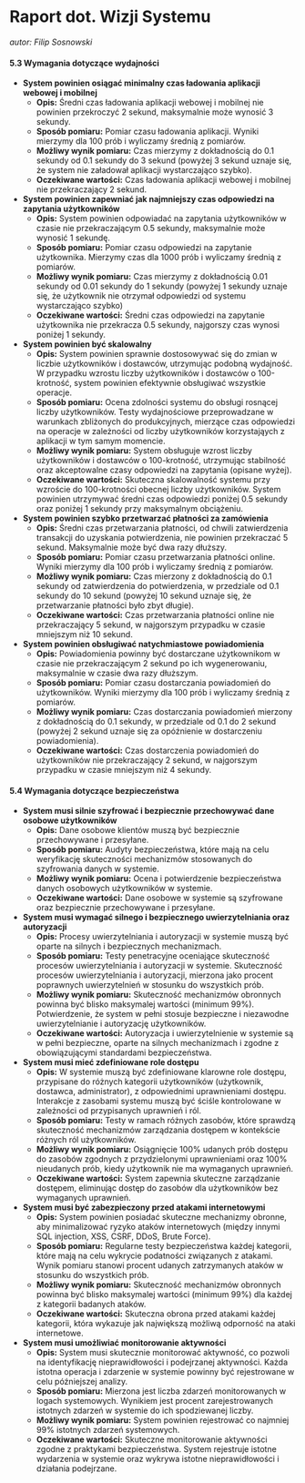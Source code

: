 # Raport dot. Wizji Systemu
*autor: Filip Sosnowski*

#### 5.3 Wymagania dotyczące wydajności
- **System powinien osiągać minimalny czas ładowania aplikacji webowej i mobilnej**
    - **Opis:** Średni czas ładowania aplikacji webowej i mobilnej nie powinien przekroczyć 2 sekund, maksymalnie może wynosić 3 sekundy.
    - **Sposób pomiaru:** Pomiar czasu ładowania aplikacji. Wyniki mierzymy dla 100 prób i wyliczamy średnią z pomiarów.
    - **Możliwy wynik pomiaru:** Czas mierzymy z dokładnością do 0.1 sekundy od 0.1 sekundy do 3 sekund (powyżej 3 sekund uznaje się, że system nie załadował aplikacji wystarczająco szybko).
    - **Oczekiwane wartości:** Czas ładowania aplikacji webowej i mobilnej nie przekraczający 2 sekund.
- **System powinien zapewniać jak najmniejszy czas odpowiedzi na zapytania użytkowników**
    - **Opis:** System powinien odpowiadać na zapytania użytkowników w czasie nie przekraczającym 0.5 sekundy, maksymalnie może wynosić 1 sekundę.
    - **Sposób pomiaru:** Pomiar czasu odpowiedzi na zapytanie użytkownika. Mierzymy czas dla 1000 prób i wyliczamy średnią z pomiarów. 
    - **Możliwy wynik pomiaru:** Czas mierzymy z dokładnością 0.01 sekundy od 0.01 sekundy do 1 sekundy (powyżej 1 sekundy uznaje się, że użytkownik nie otrzymał odpowiedzi od systemu wystarczająco szybko)  
    - **Oczekiwane wartości:** Średni czas odpowiedzi na zapytanie użytkownika nie przekracza 0.5 sekundy, najgorszy czas wynosi poniżej 1 sekundy.
- **System powinien być skalowalny**
    - **Opis:** System powinien sprawnie dostosowywać się do zmian w liczbie użytkowników i dostawców, utrzymując podobną wydajność. W przypadku wzrostu liczby użytkowników i dostawców o 100-krotność, system powinien efektywnie obsługiwać wszystkie operacje.
    - **Sposób pomiaru:** Ocena zdolności systemu do obsługi rosnącej liczby użytkowników. Testy wydajnościowe przeprowadzane w warunkach zbliżonych do produkcyjnych, mierzące czas odpowiedzi na operacje w zależności od liczby użytkowników korzystająych z aplikacji w tym samym momencie. 
    - **Możliwy wynik pomiaru:** System obsługuje wzrost liczby użytkowników i dostawców o 100-krotność, utrzymując stabilność oraz akceptowalne czasy odpowiedzi na zapytania (opisane wyżej).  
    - **Oczekiwane wartości:** Skuteczna skalowalność systemu przy wzroście do 100-krotności obecnej liczby użytkowników. System powinien utrzymywać średni czas odpowiedzi poniżej 0.5 sekundy oraz poniżej 1 sekundy przy maksymalnym obciążeniu.
- **System powinien szybko przetwarzać płatności za zamówienia**
    - **Opis:** Średni czas przetwarzania płatności, od chwili zatwierdzenia transakcji do uzyskania potwierdzenia, nie powinien przekraczać 5 sekund. Maksymalnie może być dwa razy dłuższy.
    - **Sposób pomiaru:** Pomiar czasu przetwarzania płatności online. Wyniki mierzymy dla 100 prób i wyliczamy średnią z pomiarów.
    - **Możliwy wynik pomiaru:** Czas mierzony z dokładnością do 0.1 sekundy od zatwierdzenia do potwierdzenia, w przedziale od 0.1 sekundy do 10 sekund (powyżej 10 sekund uznaje się, że przetwarzanie płatności było zbyt długie).
    - **Oczekiwane wartości:** Czas przetwarzania płatności online nie przekraczający 5 sekund, w najgorszym przypadku w czasie mniejszym niż 10 sekund.
- **System powinien obsługiwać natychmiastowe powiadomienia**
    - **Opis:** Powiadomienia powinny być dostarczane użytkownikom w czasie nie przekraczającym 2 sekund po ich wygenerowaniu, maksymalnie w czasie dwa razy dłuższym.
    - **Sposób pomiaru:** Pomiar czasu dostarczania powiadomień do użytkowników. Wyniki mierzymy dla 100 prób i wyliczamy średnią z pomiarów.
    - **Możliwy wynik pomiaru:** Czas dostarczania powiadomień mierzony z dokładnością do 0.1 sekundy, w przedziale od 0.1 do 2 sekund (powyżej 2 sekund uznaje się za opóźnienie w dostarczeniu powiadomienia).
    - **Oczekiwane wartości:** Czas dostarczenia powiadomień do użytkowników nie przekraczający 2 sekund, w najgorszym przypadku w czasie mniejszym niż 4 sekundy.

#### 5.4 Wymagania dotyczące bezpieczeństwa
- **System musi silnie szyfrować i bezpiecznie przechowywać dane osobowe użytkowników**
    - **Opis:** Dane osobowe klientów muszą być bezpiecznie przechowywane i przesyłane.
    - **Sposób pomiaru:** Audyty bezpieczeństwa, które mają na celu weryfikację skuteczności mechanizmów stosowanych do szyfrowania danych w systemie.
    - **Możliwy wynik pomiaru:** Ocena i potwierdzenie bezpieczeństwa danych osobowych użytkowników w systemie.
    - **Oczekiwane wartości:** Dane osobowe w systemie są szyfrowane oraz bezpiecznie przechowywane i przesyłane.
- **System musi wymagać silnego i bezpiecznego uwierzytelniania oraz autoryzacji**
    - **Opis:** Procesy uwierzytelniania i autoryzacji w systemie muszą być oparte na silnych i bezpiecznych mechanizmach.
    - **Sposób pomiaru:** Testy penetracyjne oceniające skuteczność procesów uwierzytelniania i autoryzacji w systemie. Skuteczność procesów uwierzytelniania i autoryzacji, mierzona jako procent poprawnych uwierzytelnień w stosunku do wszystkich prób.
    - **Możliwy wynik pomiaru:** Skuteczność mechanizmów obronnych powinna być blisko maksymalej wartości (minimum 99%). Potwierdzenie, że system w pełni stosuje bezpieczne i niezawodne uwierzytelnianie i autoryzację użytkowników.
    - **Oczekiwane wartości:** Autoryzacja i uwierzytelnienie w systemie są w pełni bezpieczne, oparte na silnych mechanizmach i zgodne z obowiązującymi standardami bezpieczeństwa.
- **System musi mieć zdefiniowane role dostępu**
    - **Opis:** W systemie muszą być zdefiniowane klarowne role dostępu, przypisane do różnych kategorii użytkowników (użytkownik, dostawca, administrator), z odpowiednimi uprawnieniami dostępu. Interakcje z zasobami systemu muszą być ściśle kontrolowane w zależności od przypisanych uprawnień i ról.
    - **Sposób pomiaru:** Testy w ramach różnych zasobów, które sprawdzą skuteczność mechanizmów zarządzania dostępem w kontekście różnych ról użytkowników. 
    - **Możliwy wynik pomiaru:**  Osiągnięcie 100% udanych prób dostępu do zasobów zgodnych z przydzielonymi uprawnieniami oraz 100% nieudanych prób, kiedy użytkownik nie ma wymaganych uprawnień.
    - **Oczekiwane wartości:** System zapewnia skuteczne zarządzanie dostępem, eliminując dostęp do zasobów dla użytkowników bez wymaganych uprawnień.
- **System musi być zabezpieczony przed atakami internetowymi**
    - **Opis:** System powinien posiadać skuteczne mechanizmy obronne, aby minimalizować ryzyko ataków internetowych (między innymi SQL injection, XSS, CSRF, DDoS, Brute Force).
    - **Sposób pomiaru:** Regularne testy bezpieczeństwa każdej kategorii, które mają na celu wykrycie podatności związanych z atakami. Wynik pomiaru stanowi procent udanych zatrzymanych ataków w stosunku do wszystkich prób.
    - **Możliwy wynik pomiaru:**  Skuteczność mechanizmów obronnych powinna być blisko maksymalej wartości (minimum 99%) dla każdej z kategorii badanych ataków.
    - **Oczekiwane wartości:** Skuteczna obrona przed atakami każdej kategorii, która wykazuje jak największą możliwą odporność na ataki internetowe.
- **System musi umożliwiać monitorowanie aktywności**
    - **Opis:** System musi skutecznie monitorować aktywność, co pozwoli na identyfikację nieprawidłowości i podejrzanej aktywności. Każda istotna operacja i zdarzenie w systemie powinny być rejestrowane w celu późniejszej analizy.
    - **Sposób pomiaru:** Mierzona jest liczba zdarzeń monitorowanych w logach systemowych. Wynikiem jest procent zarejestrowanych istotnych zdarzeń w systemie do ich spodziewanej liczby.
    - **Możliwy wynik pomiaru:**  System powinien rejestrować co najmniej 99% istotnych zdarzeń systemowych.
    - **Oczekiwane wartości:** Skuteczne monitorowanie aktywności zgodne z praktykami bezpieczeństwa. System rejestruje istotne wydarzenia w systemie oraz wykrywa istotne nieprawidłowości i działania podejrzane.